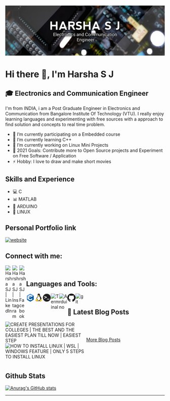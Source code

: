 ![Banner](https://github.com/Harsha131098/Harsha131098/blob/main/Harsha%20SJ%20Github%20Banner.jpg)

# Hi there 👋, I'm Harsha S J

## 🎓 Electronics and Communication Engineer

I'm from INDIA, i am a Post Graduate Engineer in Electronics and Communication from Bangalore Institute Of Technology (VTU). I really enjoy learning languages and experimenting with free sources with a approach to find solution and concepts to real time problem.

- 🌱 I’m currently participating on a Embedded course
- 🌱 I’m currently learning C++ 
- 🔭 I’m currently working on Linux Mini Projects 
- 🥅 2021 Goals: Contribute more to Open Source projects and Experiment on Free Software / Application
- ⚡ Hobby: I love to draw and make short movies

## Skills and Experience 

- 💻 C
- 📊 MATLAB
- 🌄 ARDUINO 
- 📀 LINUX

## Personal Portfolio link

[<img src='https://cdn.jsdelivr.net/npm/simple-icons@3.0.1/icons/icloud.svg' alt='website' height='40'>](https://sites.google.com/view/harshasj/home?authuser=0)  

## Connect with me:

[<img align="left" alt="Harsha SJ | LinkedIn" width="22px" src="https://cdn.jsdelivr.net/npm/simple-icons@v3/icons/linkedin.svg" />][linkedin]
[<img align="left" alt="Harsha SJ | Instagram" width="22px" src="https://cdn.jsdelivr.net/npm/simple-icons@v3/icons/instagram.svg" />][instagram]
[<img align="left" alt="Harsha SJ | Facebook" width="22px" src="https://cdn.jsdelivr.net/npm/simple-icons@v3/icons/facebook.svg" />][facebook]

<br />

## Languages and Tools:

<img align="left" alt="C" width="26px" src="https://raw.githubusercontent.com/devicons/devicon/master/icons/c/c-original.svg" />
<img align="left" alt="Linux" width="26px" src="https://raw.githubusercontent.com/devicons/devicon/master/icons/linux/linux-original.svg" />
<img align="left" alt="Terminal" width="26px" src="https://raw.githubusercontent.com/github/explore/80688e429a7d4ef2fca1e82350fe8e3517d3494d/topics/terminal/terminal.png" />
<img align="left" alt="Terminal" width="26px" src="https://raw.githubusercontent.com/simple-icons/simple-icons/master/icons/mathworks.svg" />
<img align="left" alt="Arduino" width="26px" src="https://cdn.worldvectorlogo.com/logos/arduino-1.svg" />
<img align="left" alt="GitHub" width="26px" src="https://raw.githubusercontent.com/github/explore/78df643247d429f6cc873026c0622819ad797942/topics/github/github.png" />
<img align="left" alt="git" width="26px" src="https://www.vectorlogo.zone/logos/git-scm/git-scm-icon.svg" />

<br />

## 📕 Latest Blog Posts

<!-- BLOG-POST-LIST:START -->
[<img align="left" alt="CREATE PRESENTATIONS FOR COLLEGES | THE BEST AND THE EASIEST PLAN TILL NOW | EASIEST STEP" width="256" src="https://1.bp.blogspot.com/-v7ha2uS23zk/YGvVuG_jaMI/AAAAAAAAaKQ/vcQyRAuoD0U-hozV42XHzvkNEJlQ4AYCgCLcBGAsYHQ/s320/PPT%2B%2BPresentation.jpg" />][blogpost1]

[<img align="left" alt="HOW TO INSTALL LINUX | WSL | WINDOWS FEATURE | ONLY 5 STEPS TO INSTALL LINUX" width="256" src="https://1.bp.blogspot.com/-oHnkVEC1EWY/YGvTztzMPbI/AAAAAAAAaKI/b9wObFmYD10TjVQvDouctueASWEDZeTIgCLcBGAsYHQ/s320/Linux%2Bfor%2BWindows.jpg" />][blogpost2]
<!-- BLOG-POST-LIST:END -->

<br />
<br />

[More Blog Posts]

<br />
<br />
<br />

## Github Stats

[![Anurag's GitHub stats](https://github-readme-stats.vercel.app/api?username=Harsha131098)](https://github.com/anuraghazra/github-readme-stats)

---
[website]: https://sites.google.com/view/harshasj/home?authuser=0
[instagram]: https://www.instagram.com/harshasj_/
[linkedin]: https://www.linkedin.com/in/harshasj/
[facebook]: https://www.google.com/url?q=https%3A%2F%2Fwww.facebook.com%2Fnagharsha.sj&sa=D
[More Blog Posts]: https://talentedstudentcommunity.blogspot.com/
[blogpost1]: https://talentedstudentcommunity.blogspot.com/2020/12/how-to-create-presentations-for-colleges.html
[blogpost2]: https://talentedstudentcommunity.blogspot.com/2021/04/how-to-install-linux-wsl-windows.html
